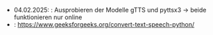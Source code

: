 - 04.02.2025:
: Ausprobieren der Modelle gTTS und pyttsx3 -> beide funktionieren nur online
- : https://www.geeksforgeeks.org/convert-text-speech-python/
